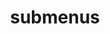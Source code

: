 ---
layout: page
title: submenus
nav: true
dropdown: false
children: 
    # - title: pre-conference talks
    #   permalink: /preconf/
    # - title: divider
    - title: CogSci Conference 2022
      permalink: /conf/
---